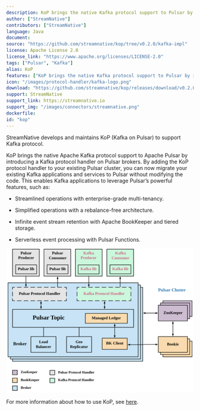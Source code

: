 ```yaml
---
description: KoP brings the native Kafka protocol support to Pulsar by introducing a Kafka protocol handler on Pulsar brokers
author: ["StreamNative"]
contributors: ["StreamNative"]
language: Java
document: 
source: "https://github.com/streamnative/kop/tree/v0.2.0/kafka-impl"
license: Apache License 2.0
license_link: "https://www.apache.org/licenses/LICENSE-2.0"
tags: ["Pulsar", "Kafka"]
alias: KoP
features: ["KoP brings the native Kafka protocol support to Pulsar by introducing a Kafka protocol handler on Pulsar brokers"]
icon: "/images/protocol-handler/kafka-logo.png"
download: "https://github.com/streamnative/kop/releases/download/v0.2.0/pulsar-protocol-handler-kafka-0.2.0.nar"
support: StreamNative
support_link: https://streamnative.io
support_img: "/images/connectors/streamnative.png"
dockerfile: 
id: "kop"
---
```


StreamNative develops and maintains KoP (Kafka on Pulsar) to support Kafka protocol.

KoP brings the native Apache Kafka protocol support to Apache Pulsar by introducing a Kafka protocol handler on Pulsar brokers. By adding the KoP protocol handler to your existing Pulsar cluster, you can now migrate your existing Kafka applications and services to Pulsar without modifying the code. This enables Kafka applications to leverage Pulsar’s powerful features, such as:

- Streamlined operations with enterprise-grade multi-tenancy.

- Simplified operations with a rebalance-free architecture.

- Infinite event stream retention with Apache BookKeeper and tiered storage.

- Serverless event processing with Pulsar Functions.

![](/images/protocol-handler/kop-architecture.png)

For more information about how to use KoP, see [here](https://streamnative.io/docs/v1.0.0/connect/kop/overview/).
